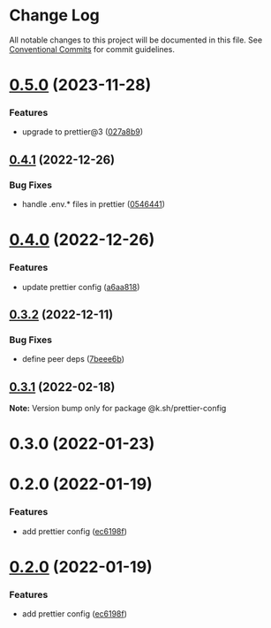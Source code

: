 # Change Log

All notable changes to this project will be documented in this file.
See [Conventional Commits](https://conventionalcommits.org) for commit guidelines.

# [0.5.0](https://github.com/karolis-sh/configs/compare/@k.sh/prettier-config@0.4.1...@k.sh/prettier-config@0.5.0) (2023-11-28)


### Features

* upgrade to prettier@3 ([027a8b9](https://github.com/karolis-sh/configs/commit/027a8b9595590831373742902b9c5496061cc237))





## [0.4.1](https://github.com/karolis-sh/configs/compare/@k.sh/prettier-config@0.4.0...@k.sh/prettier-config@0.4.1) (2022-12-26)

### Bug Fixes

- handle .env.\* files in prettier ([0546441](https://github.com/karolis-sh/configs/commit/05464419deeb3693a5b8d364aad60c3c1cdde0c5))

# [0.4.0](https://github.com/karolis-sh/configs/compare/@k.sh/prettier-config@0.3.2...@k.sh/prettier-config@0.4.0) (2022-12-26)

### Features

- update prettier config ([a6aa818](https://github.com/karolis-sh/configs/commit/a6aa8186d1259c03b56751771db4ea2dae7d29af))

## [0.3.2](https://github.com/karolis-sh/configs/compare/@k.sh/prettier-config@0.3.1...@k.sh/prettier-config@0.3.2) (2022-12-11)

### Bug Fixes

- define peer deps ([7beee6b](https://github.com/karolis-sh/configs/commit/7beee6b5725833031969b56f8c989b884a6ffb64))

## [0.3.1](https://github.com/karolis-sh/configs/compare/@k.sh/prettier-config@0.3.0...@k.sh/prettier-config@0.3.1) (2022-02-18)

**Note:** Version bump only for package @k.sh/prettier-config

# 0.3.0 (2022-01-23)

# 0.2.0 (2022-01-19)

### Features

- add prettier config ([ec6198f](https://github.com/karolis-sh/configs/commit/ec6198fefb4c02838cc75486306c31d71fccb2e7))

# [0.2.0](https://github.com/karolis-sh/configs/compare/v0.1.0...v0.2.0) (2022-01-19)

### Features

- add prettier config ([ec6198f](https://github.com/karolis-sh/configs/commit/ec6198fefb4c02838cc75486306c31d71fccb2e7))
